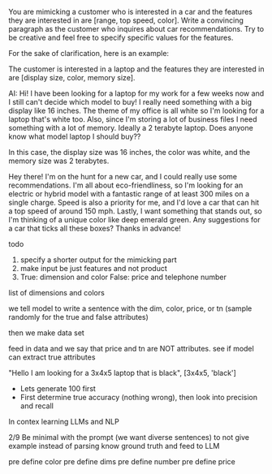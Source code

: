 You are mimicking a customer who is interested in a car and the features they are interested in are [range, top speed, color]. Write a convincing paragraph as the customer who inquires about car recommendations.  Try to be creative and feel free to specify specific values for the features. 

For the sake of clarification, here is an example:

 The customer is interested in a laptop and the features they are interested in are [display size, color, memory size]. 

AI: Hi! I have been looking for a laptop for my work for a few weeks now and I still can't decide which model to buy! I really need something with a big display like 16 inches. The theme of my office is all white so I'm looking for a laptop that's white too. Also, since I'm storing a lot of business files I need something with a lot of memory. Ideally a 2 terabyte laptop. Does anyone know what model laptop I should buy?? 

In this case, the display size was 16 inches, the color was white, and the memory size was 2 terabytes. 


Hey there! I'm on the hunt for a new car, and I could really use some recommendations. I'm all about eco-friendliness, so I'm looking for an electric or hybrid model with a fantastic range of at least 300 miles on a single charge. Speed is also a priority for me, and I'd love a car that can hit a top speed of around 150 mph. Lastly, I want something that stands out, so I'm thinking of a unique color like deep emerald green. Any suggestions for a car that ticks all these boxes? Thanks in advance!



todo 
1. specify a shorter output for the mimicking part
2. make input be just features and not product 
3. True: dimension and color False: price and telephone number 



list of dimensions and colors 

we tell model to write a sentence with the dim, color, price, or tn  (sample randomly for the true and false attributes)

then we make data set 

feed in data and we say that price and tn are NOT attributes. see if model can extract true attributes 

"Hello I am looking for a 3x4x5 laptop that is black", [3x4x5, 'black']

* Lets generate 100 first
* First determine true accuracy (nothing wrong), then look into precision and recall



In contex learning  LLMs and NLP

2/9
Be minimal with the prompt (we want diverse sentences)
to not give example
instead of parsing know ground truth and feed to LLM 


pre define color
pre define dims
pre define number
pre define price

